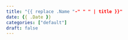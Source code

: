 ```yaml
---
title: "{{ replace .Name "-" " " | title }}"
date: {{ .Date }}
categories: ["default"]
draft: false
---
```


